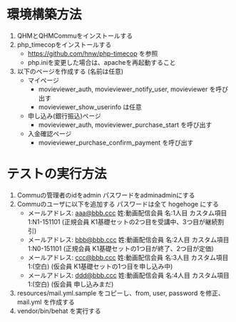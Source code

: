 # 環境構築方法

  1. QHMとQHMCommuをインストールする
  2. php_timecopをインストールする
     + https://github.com/hnw/php-timecop を参照
     + php.iniを変更した場合は、apacheを再起動すること
  3. 以下のページを作成する (名前は任意)
     + マイページ
       - movieviewer_auth, movieviewer_notify_user, movieviewer を呼び出す
       - movieviewer_show_userinfo は任意
     + 申し込み(銀行振込)ページ
       - movieviewer_auth, movieviewer_purchase_start を呼び出す
     + 入金確認ページ
       - movieviewer_purchase_confirm_payment を呼び出す

# テストの実行方法

  1. Commuの管理者のidをadmin パスワードをadminadminにする
  2. Commuのユーザに以下を追加する パスワードは全て hogehoge にする
     + メールアドレス: aaa@bbb.ccc 姓:動画配信会員 名:1人目 カスタム項目1:N1-151101 (正規会員 K1基礎セットの2つ目を受講中、3つ目が継続割引)
     + メールアドレス: bbb@bbb.ccc 姓:動画配信会員 名:2人目 カスタム項目1:N0-151101 (正規会員 K1基礎セットの1つ目が終了、2つ目が定価)
     + メールアドレス: ccc@bbb.ccc 姓:動画配信会員 名:3人目 カスタム項目1:(空白)     (仮会員 K1基礎セットの1つ目を申し込み中)
     + メールアドレス: ddd@bbb.ccc 姓:動画配信会員 名:4人目 カスタム項目1:(空白)     (仮会員 申し込みまだ)
  4. resources/mail.yml.sample をコピーし、from, user, password を修正、mail.yml を作成する
  3. vendor/bin/behat を実行する